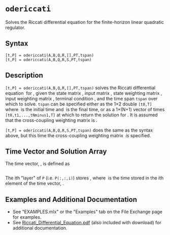 # `odericcati`

Solves the Riccati differential equation for the finite-horizon linear quadratic regulator.


## Syntax

`[t,P] = odericcati(A,B,Q,R,[],PT,tspan)`\
`[t,P] = odericcati(A,B,Q,R,S,PT,tspan)`


## Description

`[t,P] = odericcati(A,B,Q,R,[],PT,tspan)` solves the Riccati differential equation <img src="https://latex.codecogs.com/svg.latex?\inline&space;\dot{\mathbf{P}}=-\left[\mathbf{A}^{T}\mathbf{P}+\mathbf{P}\mathbf{A}-(\mathbf{P}\mathbf{B}+\mathbf{S})\mathbf{R}^{-1}(\mathbf{B}^{T}\mathbf{P}+\mathbf{S}^{T})+\mathbf{Q}\right]" title="" /> for <img src="https://latex.codecogs.com/svg.latex?\inline&space;\mathbf{P}(t)\in\mathbb{R}^{{n}\times{n}}" title="" />, given the state matrix <img src="https://latex.codecogs.com/svg.latex?\inline&space;\mathbf{A}\in\mathbb{R}^{{n}\times{n}}" title="" />, input matrix <img src="https://latex.codecogs.com/svg.latex?\inline&space;\mathbf{B}\in\mathbb{R}^{{n}\times{m}}" title="" />, state weighting matrix <img src="https://latex.codecogs.com/svg.latex?\inline&space;\mathbf{Q}\in\mathbb{R}^{{n}\times{n}}" title="" />, input weighting matrix <img src="https://latex.codecogs.com/svg.latex?\inline&space;\mathbf{R}\in\mathbb{R}^{{m}\times{m}}" title="" />, terminal condition <img src="https://latex.codecogs.com/svg.latex?\inline&space;\mathbf{P}_{T}\in\mathbb{R}^{{n}\times{n}}" title="" />, and the time span `tspan` over which to solve. `tspan` can be specified either as the 1×2 double `[t0,T]` where <img src="https://latex.codecogs.com/svg.latex?\inline&space;t=t_{0}" title="" /> is the initial time and <img src="https://latex.codecogs.com/svg.latex?\inline&space;t=T" title="" /> is the final time, or as a 1×(N+1) vector of times `[t0,t1,...,tNminus1,T]` at which to return the solution for <img src="https://latex.codecogs.com/svg.latex?\inline&space;\mathbf{P}(t)" title="" />. It is assumed that the cross-coupling weighting matrix is <img src="https://latex.codecogs.com/svg.latex?\inline&space;\mathbf{S}=\mathbf{0}_{{n}\times{m}}" title="" />.

`[t,P] = odericcati(A,B,Q,R,S,PT,tspan)` does the same as the syntax above, but this time the cross-coupling weighting matrix <img src="https://latex.codecogs.com/svg.latex?\inline&space;\mathbf{S}\in\mathbb{R}^{{n}\times{m}}" title="" /> *is* specified.


## Time Vector and Solution Array

The time vector, <img src="https://latex.codecogs.com/svg.latex?\inline&space;\mathbf{t}\in\mathbb{R}^{{(N+1)}\times{1}}" title="" />, is defined as

<img src="https://latex.codecogs.com/svg.latex?\inline&space;\mathbf{t}=\begin{bmatrix}t_{0}\\\vdots\\t_{N}\end{bmatrix}" title="" />

The ith "layer" of `P` (i.e. `P(:,:,i)`) stores <img src="https://latex.codecogs.com/svg.latex?\inline&space;\mat{P}(t_{i})" title="" />, where <img src="https://latex.codecogs.com/svg.latex?\inline&space;t_{i}" title="" /> is the time stored in the ith element of the time vector, <img src="https://latex.codecogs.com/svg.latex?\inline&space;\mathbf{t}" title="" />.


## Examples and Additional Documentation

   - See "EXAMPLES.mlx" or the "Examples" tab on the File Exchange page for examples. 
   - See [Riccati_Differential_Equation.pdf](https://tamaskis.github.io/documentation/Riccati_Differential_Equation.pdf) (also included with download) for additional documentation.
